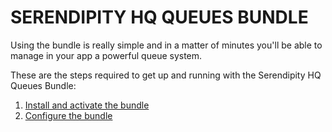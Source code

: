 SERENDIPITY HQ QUEUES BUNDLE
============================

Using the bundle is really simple and in a matter of minutes you'll be able to manage in your app a powerful queue
 system.

These are the steps required to get up and running with the Serendipity HQ Queues Bundle:

1. [Install and activate the bundle](Installation.md)
2. [Configure the bundle](Configuration.md)
